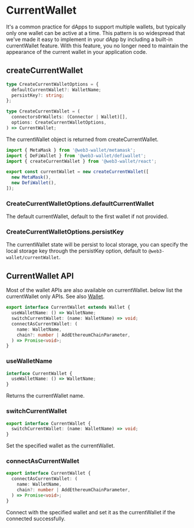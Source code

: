 # CurrentWallet

It's a common practice for dApps to support multiple wallets, but typically only one wallet can be active at a time. This pattern is so widespread that we've made it easy to implement in your dApp by including a built-in currentWallet feature. With this feature, you no longer need to maintain the appearance of the current wallet in your application code.

## createCurrentWallet

```ts
type CreateCurrentWalletOptions = {
  defaultCurrentWallet?: WalletName;
  persistKey?: string;
};

type CreateCurrentWallet = (
  connectorsOrWallets: (Connector | Wallet)[],
  options: CreateCurrentWalletOptions,
) => CurrentWallet;
```

The currentWallet object is returned from createCurrentWallet.

```ts
import { MetaMask } from '@web3-wallet/metamask';
import { DeFiWallet } from '@web3-wallet/defiwallet';
import { createCurrentWallet } from '@web3-wallet/react';

export const currentWallet = new createCurrentWallet([
  new MetaMask(),
  new DefiWallet(),
]);
```

### CreateCurrentWalletOptions.defaultCurrentWallet

The default currentWallet, default to the first wallet if not provided.

### CreateCurrentWalletOptions.persistKey

The currentWallet state will be persist to local storage, you can specify the local storage key through the persistKey option, default to `@web3-wallet/currentWallet`.

## CurrentWallet API

Most of the wallet APIs are also available on currentWallet. below list the currentWallet only APIs. See also [Wallet](https://web3-wallet.github.io/web3-wallet/docs/wallet).

```ts
export interface CurrentWallet extends Wallet {
  useWalletName: () => WalletName;
  switchCurrentWallet: (name: WalletName) => void;
  connectAsCurrentWallet: (
    name: WalletName,
    chain?: number | AddEthereumChainParameter,
  ) => Promise<void>;
}
```

### useWalletName

```ts
interface CurrentWallet {
  useWalletName: () => WalletName;
}
```

Returns the currentWallet name.

### switchCurrentWallet

```ts
export interface CurrentWallet {
  switchCurrentWallet: (name: WalletName) => void;
}
```

Set the specified wallet as the currentWallet.

### connectAsCurrentWallet

```ts
export interface CurrentWallet {
  connectAsCurrentWallet: (
    name: WalletName,
    chain?: number | AddEthereumChainParameter,
  ) => Promise<void>;
}
```

Connect with the specified wallet and set it as the currentWallet if the connected successfully.

